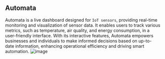 ## Automata 
Automata is a live dashboard designed for `IoT sensors`, providing real-time monitoring and visualization of sensor data. It enables users to track various metrics, such as temperature, air quality, and energy consumption, in a user-friendly interface. With its interactive features, Automata empowers businesses and individuals to make informed decisions based on up-to-date information, enhancing operational efficiency and driving smart automation.
![image](https://github.com/user-attachments/assets/f407a3d5-43c9-4411-8f11-55c0cd2d87b0)
